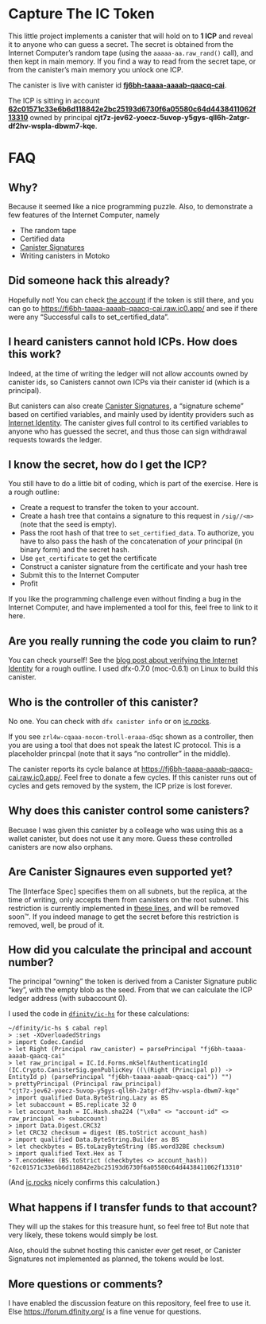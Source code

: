 Capture The IC Token
====================

This little project implements a canister that will hold on to **1 ICP** and
reveal it to anyone who can guess a secret. The secret is obtained from the
Internet Computer’s random tape (using the `aaaaa-aa.raw_rand()` call), and
then kept in main memory. If you find a way to read from the secret tape, or
from the canister’s main memory you unlock one ICP.

The canister is live with canister id [**fj6bh-taaaa-aaaab-qaacq-cai**](https://fj6bh-taaaa-aaaab-qaacq-cai.raw.ic0.app/).

The ICP is sitting in account [**62c01571c33e6b6d118842e2bc25193d6730f6a05580c64d4438411062f13310**](https://dashboard.internetcomputer.org/account/62c01571c33e6b6d118842e2bc25193d6730f6a05580c64d4438411062f13310) owned by principal **cjt7z-jev62-yoecz-5uvop-y5gys-qll6h-2atgr-df2hv-wspla-dbwm7-kqe**.

FAQ
===

Why?
----

Because it seemed like a nice programming puzzle. Also, to demonstrate a few
features of the Internet Computer, namely

 * The random tape
 * Certified data
 * [Canister Signatures]
 * Writing canisters in Motoko

[Canister Signatures]: https://sdk.dfinity.org/docs/interface-spec/index.html#canister-signatures

Did someone hack this already?
------------------------------

Hopefully not! You can check [the
account](https://dashboard.internetcomputer.org/account/62c01571c33e6b6d118842e2bc25193d6730f6a05580c64d4438411062f13310)
if the token is still there, and you can go to
<https://fj6bh-taaaa-aaaab-qaacq-cai.raw.ic0.app/> and see if there were any
“Successful calls to set_certified_data”.

I heard canisters cannot hold ICPs. How does this work?
------------------------------------------------------

Indeed, at the time of writing the ledger will not allow accounts owned by
canister ids, so Canisters cannot own ICPs via their canister id (which is a
principal).

But canisters can also create [Canister Signatures], a “signature scheme” based
on certified variables, and mainly used by identity providers such as
[Internet Identity]. The canister gives full control to its certified variables
to anyone who has guessed the secret, and thus those can sign withdrawal
requests towards the ledger.

[Internet Identity]: https://github.com/dfinity/internet-identity

I know the secret, how do I get the ICP?
----------------------------------------

You still have to do a little bit of coding, which is part of the exercise.
Here is a rough outline:

 * Create a request to transfer the token to your account.
 * Create a hash tree that contains a signature to this request in
   `/sig//<m>` (note that the seed is empty).
 * Pass the root hash of that tree to `set_certified_data`. To authorize, you
   have to also pass the hash of the concatenation of _your_ principal (in
   binary form) and the secret hash.
 * Use `get_certificate` to get the certificate
 * Construct a canister signature from the certificate and your hash tree
 * Submit this to the Internet Computer
 * Profit

If you like the programming challenge even without finding a bug in the
Internet Computer, and have implemented a tool for this, feel free to link to
it here.

Are you really running the code you claim to run?
-------------------------------------------------

You can check yourself! See the [blog post about verifying the Internet
Identity](https://medium.com/dfinity/verifying-the-internet-identity-code-a-walkthrough-c1dd7a53f883)
for a rough outline. I used dfx-0.7.0 (moc-0.6.1) on Linux to build this canister.

Who is the controller of this canister?
---------------------------------------

No one. You can check with `dfx canister info` or on [ic.rocks](https://ic.rocks/principal/fj6bh-taaaa-aaaab-qaacq-cai).

If you see `zrl4w-cqaaa-nocon-troll-eraaa-d5qc` shown as a controller, then you
are using a tool that does not speak the latest IC protocol. This is a
placeholder princpal (note that it says “no controller” in the middle).


The canister reports its cycle balance at
<https://fj6bh-taaaa-aaaab-qaacq-cai.raw.ic0.app/>. Feel free to donate a few
cycles.  If this canister runs out of cycles and gets removed by the system,
the ICP prize is lost forever.

Why does this canister control some canisters?
----------------------------------------------

Becuase I was given this canister by a colleage who was using this as a wallet
canister, but does not use it any more. Guess these controlled canisters are
now also orphans.

Are Canister Signaures even supported yet?
------------------------------------------

The [Interface Spec] specifies them on all subnets, but the replica, at the
time of writing, only accepts them from canisters on the root subnet. This
restriction is currently implemented in [these
lines](https://github.com/dfinity/ic/blob/779549eccfcf61ac702dfc2ee6d76ffdc2db1f7f/rs/certified_vars/src/lib.rs#L94-L96),
and will be removed soon™. If you indeed manage to get the secret before this
restriction is removed, well, be proud of it.

How did you calculate the principal and account number?
-------------------------------------------------------

The principal “owning” the token is derived from a Canister Signature public “key”, with the empty blob as the seed. From that we can calculate the ICP ledger address (with subaccount 0).

I used the code in [`dfinity/ic-hs`](https://github.com/dfinity/ic-hs) for these calculations:

```
~/dfinity/ic-hs $ cabal repl
> :set -XOverloadedStrings
> import Codec.Candid
> let Right (Principal raw_canister) = parsePrincipal "fj6bh-taaaa-aaaab-qaacq-cai"
> let raw_principal = IC.Id.Forms.mkSelfAuthenticatingId (IC.Crypto.CanisterSig.genPublicKey ((\(Right (Principal p)) -> EntityId p) (parsePrincipal "fj6bh-taaaa-aaaab-qaacq-cai")) "")
> prettyPrincipal (Principal raw_principal)
"cjt7z-jev62-yoecz-5uvop-y5gys-qll6h-2atgr-df2hv-wspla-dbwm7-kqe"
> import qualified Data.ByteString.Lazy as BS
> let subaccount = BS.replicate 32 0
> let account_hash = IC.Hash.sha224 ("\x0a" <> "account-id" <> raw_principal <> subaccount)
> import Data.Digest.CRC32
> let CRC32 checksum = digest (BS.toStrict account_hash)
> import qualified Data.ByteString.Builder as BS
> let checkbytes = BS.toLazyByteString (BS.word32BE checksum)
> import qualified Text.Hex as T
> T.encodeHex (BS.toStrict (checkbytes <> account_hash))
"62c01571c33e6b6d118842e2bc25193d6730f6a05580c64d4438411062f13310"
```

(And [ic.rocks](https://ic.rocks/principal/cjt7z-jev62-yoecz-5uvop-y5gys-qll6h-2atgr-df2hv-wspla-dbwm7-kqe) nicely confirms this calculation.)

What happens if I transfer funds to that account?
-------------------------------------------------

They will up the stakes for this treasure hunt, so feel free to! But note that
very likely, these tokens would simply be lost.

Also, should the subnet hosting this canister ever get reset, or Canister Signatures not implemented as planned, the tokens would be lost.

More questions or comments?
---------------------------

I have enabled the discussion feature on this repository, feel free to use it.
Else <https://forum.dfinity.org/> is a fine venue for questions.

